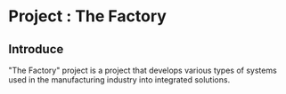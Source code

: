 # Project : The Factory 

## Introduce

"The Factory" project is a project that develops various types of systems used in the manufacturing industry into integrated solutions. 

